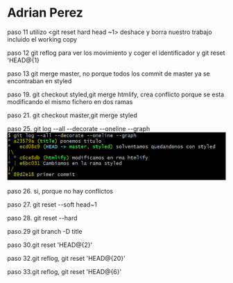 # Adrian Perez

paso 11   utilizo <git reset hard head ~1>  deshace y borra nuestro trabajo incluido el working copy

paso 12 git reflog para ver los movimiento y coger el identificador y git reset 'HEAD@{1}

paso 13  git merge master, no porque todos los commit de master ya se encontraban en styled

paso 19. git checkout styled,git merge htmlify, crea conflicto porque se esta modificando el mismo fichero en dos ramas

paso 21. git checkout master,git merge styled

paso 25. git log --all --decorate --oneline --graph
![diagrama de commits](diagrama.png)

paso 26. si, porque no hay conflictos

paso 27. git reset --soft head~1

paso 28. git reset --hard

paso.29 git branch -D title

paso 30.git reset 'HEAD@{2}'

paso 32.git reflog, git reset 'HEAD@{20}'

paso 33.git reflog, git reset 'HEAD@{6}'










